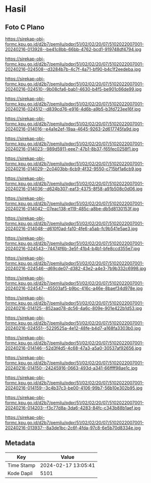 # Hasil

## Foto C Plano

https://sirekap-obj-formc.kpu.go.id/d2b7/pemilu/pdpr/51/02/02/20/07/5102022007001-20240216-013928--be41c8bb-66bb-4762-bcd1-919748df4794.jpg

https://sirekap-obj-formc.kpu.go.id/d2b7/pemilu/pdpr/51/02/02/20/07/5102022007001-20240216-024508--d3284b7b-4c7f-4a71-bf90-b4c1f2eedeba.jpg

https://sirekap-obj-formc.kpu.go.id/d2b7/pemilu/pdpr/51/02/02/20/07/5102022007001-20240216-024510--9b08cfa6-bab1-4630-b4f5-be901c66de99.jpg

https://sirekap-obj-formc.kpu.go.id/d2b7/pemilu/pdpr/51/02/02/20/07/5102022007001-20240216-024512--d839cd76-e916-4d6b-a9b5-b3fd723ee16f.jpg

https://sirekap-obj-formc.kpu.go.id/d2b7/pemilu/pdpr/51/02/02/20/07/5102022007001-20240216-014016--e4a1e2ef-19aa-4645-9263-2d617745fa9d.jpg

https://sirekap-obj-formc.kpu.go.id/d2b7/pemilu/pdpr/51/02/02/20/07/5102022007001-20240216-014023--989d5911-eee7-47b1-8b37-f65fec0258f1.jpg

https://sirekap-obj-formc.kpu.go.id/d2b7/pemilu/pdpr/51/02/02/20/07/5102022007001-20240216-014029--2c0403bb-6cb9-4f32-9550-c715bf1a6cb9.jpg

https://sirekap-obj-formc.kpu.go.id/d2b7/pemilu/pdpr/51/02/02/20/07/5102022007001-20240216-014036--d624b307-eaf3-4375-8f58-a91b508c0d06.jpg

https://sirekap-obj-formc.kpu.go.id/d2b7/pemilu/pdpr/51/02/02/20/07/5102022007001-20240216-014042--07eac138-e119-485c-a8be-db5d8130153f.jpg

https://sirekap-obj-formc.kpu.go.id/d2b7/pemilu/pdpr/51/02/02/20/07/5102022007001-20240216-014048--d610f0ad-fa10-4fe6-a5ab-fc9b541e5ae3.jpg

https://sirekap-obj-formc.kpu.go.id/d2b7/pemilu/pdpr/51/02/02/20/07/5102022007001-20240216-024543--74474f6b-3e5f-41b4-b4b1-bfe8ccd355e7.jpg

https://sirekap-obj-formc.kpu.go.id/d2b7/pemilu/pdpr/51/02/02/20/07/5102022007001-20240216-024546--d69cde07-d382-43e2-a4e3-7b9b332c6998.jpg

https://sirekap-obj-formc.kpu.go.id/d2b7/pemilu/pdpr/51/02/02/20/07/5102022007001-20240216-024547--45503af5-b9bc-416c-a46e-8baef34d978e.jpg

https://sirekap-obj-formc.kpu.go.id/d2b7/pemilu/pdpr/51/02/02/20/07/5102022007001-20240216-014125--852aad78-dc56-4a6c-809e-901e422b1d53.jpg

https://sirekap-obj-formc.kpu.go.id/d2b7/pemilu/pdpr/51/02/02/20/07/5102022007001-20240216-024551--5229525a-4e12-48fe-b4d7-a168fa3303b0.jpg

https://sirekap-obj-formc.kpu.go.id/d2b7/pemilu/pdpr/51/02/02/20/07/5102022007001-20240216-014146--52d3f4d5-4c68-47a3-a5a0-30537af92656.jpg

https://sirekap-obj-formc.kpu.go.id/d2b7/pemilu/pdpr/51/02/02/20/07/5102022007001-20240216-014150--24245916-0663-493d-a341-66ffff98ae1c.jpg

https://sirekap-obj-formc.kpu.go.id/d2b7/pemilu/pdpr/51/02/02/20/07/5102022007001-20240216-014159--3c4b37c3-be00-4106-99b7-56b10e302b95.jpg

https://sirekap-obj-formc.kpu.go.id/d2b7/pemilu/pdpr/51/02/02/20/07/5102022007001-20240216-014203--f3c77d8a-3da6-4283-84fc-c343b88b1aef.jpg

https://sirekap-obj-formc.kpu.go.id/d2b7/pemilu/pdpr/51/02/02/20/07/5102022007001-20240216-013937--8a3de1bc-2c6f-4fda-97c8-6e5b70d8334e.jpg


## Metadata

| Key        | Value               |
| ---------- | ------------------- |
| Time Stamp | 2024-02-17 13:05:41 |
| Kode Dapil | 5101                |



